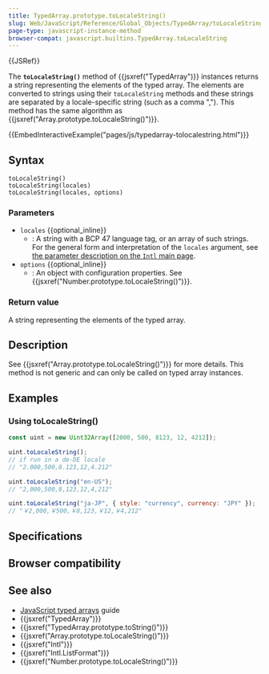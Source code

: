 ```yaml
---
title: TypedArray.prototype.toLocaleString()
slug: Web/JavaScript/Reference/Global_Objects/TypedArray/toLocaleString
page-type: javascript-instance-method
browser-compat: javascript.builtins.TypedArray.toLocaleString
---
```


{{JSRef}}

The **`toLocaleString()`** method of {{jsxref("TypedArray")}} instances returns a string representing the elements of the typed array. The elements are converted to strings using their `toLocaleString` methods and these strings are separated by a locale-specific string (such as a comma ","). This method has the same algorithm as {{jsxref("Array.prototype.toLocaleString()")}}.

{{EmbedInteractiveExample("pages/js/typedarray-tolocalestring.html")}}

## Syntax

```js-nolint
toLocaleString()
toLocaleString(locales)
toLocaleString(locales, options)
```

### Parameters

- `locales` {{optional_inline}}
  - : A string with a BCP 47 language tag, or an array of such strings. For the general form and interpretation of the `locales` argument, see [the parameter description on the `Intl` main page](/Web/JavaScript/Reference/Global_Objects/Intl#locales_argument).
- `options` {{optional_inline}}
  - : An object with configuration properties. See {{jsxref("Number.prototype.toLocaleString()")}}.

### Return value

A string representing the elements of the typed array.

## Description

See {{jsxref("Array.prototype.toLocaleString()")}} for more details. This method is not generic and can only be called on typed array instances.

## Examples

### Using toLocaleString()

```js
const uint = new Uint32Array([2000, 500, 8123, 12, 4212]);

uint.toLocaleString();
// if run in a de-DE locale
// "2.000,500,8.123,12,4.212"

uint.toLocaleString("en-US");
// "2,000,500,8,123,12,4,212"

uint.toLocaleString("ja-JP", { style: "currency", currency: "JPY" });
// "￥2,000,￥500,￥8,123,￥12,￥4,212"
```

## Specifications



## Browser compatibility



## See also

- [JavaScript typed arrays](/Web/JavaScript/Guide/Typed_arrays) guide
- {{jsxref("TypedArray")}}
- {{jsxref("TypedArray.prototype.toString()")}}
- {{jsxref("Array.prototype.toLocaleString()")}}
- {{jsxref("Intl")}}
- {{jsxref("Intl.ListFormat")}}
- {{jsxref("Number.prototype.toLocaleString()")}}
